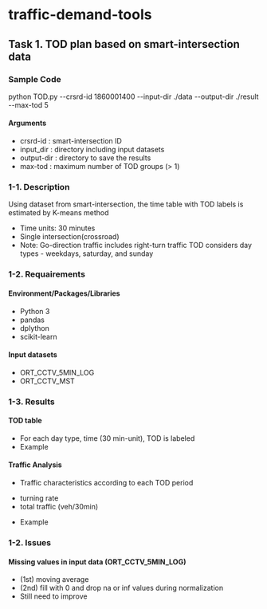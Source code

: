 # traffic-demand-tools
## Task 1. TOD plan based on smart-intersection data
### Sample Code
python TOD.py --crsrd-id 1860001400 --input-dir ./data --output-dir ./result --max-tod 5

#### Arguments
* crsrd-id : smart-intersection ID
* input_dir : directory including input datasets
* output-dir : directory to save the results
* max-tod : maximum number of TOD groups (> 1)

### 1-1. Description
Using dataset from smart-intersection, the time table with TOD labels is estimated by K-means method
- Time units: 30 minutes
- Single intersection(crossroad)
- Note: Go-direction traffic includes right-turn traffic
        TOD considers day types - weekdays, saturday, and sunday

### 1-2. Requairements
#### Environment/Packages/Libraries
* Python 3
* pandas
* dplython
* scikit-learn

#### Input datasets
* ORT_CCTV_5MIN_LOG
* ORT_CCTV_MST

### 1-3. Results
#### TOD table
* For each day type, time (30 min-unit), TOD is labeled
* Example

#### Traffic Analysis
* Traffic characteristics according to each TOD period
- turning rate
- total traffic (veh/30min)
* Example

### 1-2. Issues
#### Missing values in input data (ORT_CCTV_5MIN_LOG)
* (1st) moving average
* (2nd) fill with 0 and drop na or inf values during normalization
* Still need to improve
